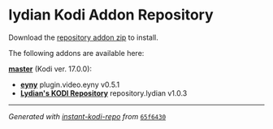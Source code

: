 # lydian Kodi Addon Repository

Download the [repository addon zip](master/datadir/repository.lydian/repository.lydian-1.0.3.zip?raw=true) to install.

The following addons are available here:

[__master__](master/addons.xml) (Kodi ver. 17.0.0):

- [__eyny__](master/datadir/plugin.video.eyny/plugin.video.eyny-0.5.1.zip?raw=true) plugin.video.eyny v0.5.1
- [__Lydian's KODI Repository__](master/datadir/repository.lydian/repository.lydian-1.0.3.zip?raw=true) repository.lydian v1.0.3

----
_Generated with [instant-kodi-repo](https://github.com/ping/instant-kodi-repo/) from_ [``65f6430``](https://github.com/lydian/plugin.video.eyny/commit/65f6430225c645179e133fc14b6259e67581f223)
